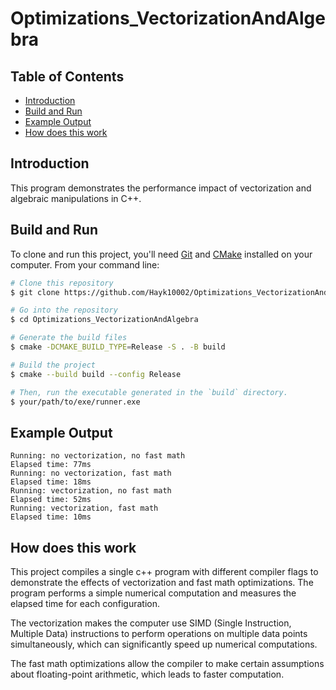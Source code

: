 # Optimizations_VectorizationAndAlgebra

## Table of Contents
- [Introduction](#introduction)
- [Build and Run](#build-and-run)
- [Example Output](#example-output)
- [How does this work](#how-does-this-work)

## Introduction
This program demonstrates the performance impact of vectorization and algebraic manipulations in C++. 

## Build and Run
To clone and run this project, you'll need [Git](https://git-scm.com) and [CMake](https://cmake.org/) installed on your computer. From your command line:

```bash
# Clone this repository
$ git clone https://github.com/Hayk10002/Optimizations_VectorizationAndAlgebra

# Go into the repository
$ cd Optimizations_VectorizationAndAlgebra

# Generate the build files
$ cmake -DCMAKE_BUILD_TYPE=Release -S . -B build

# Build the project
$ cmake --build build --config Release

# Then, run the executable generated in the `build` directory.
$ your/path/to/exe/runner.exe
```

## Example Output

```
Running: no vectorization, no fast math
Elapsed time: 77ms
Running: no vectorization, fast math
Elapsed time: 18ms
Running: vectorization, no fast math
Elapsed time: 52ms
Running: vectorization, fast math
Elapsed time: 10ms
```

## How does this work
This project compiles a single c++ program with different compiler flags to demonstrate the effects of vectorization and fast math optimizations. The program performs a simple numerical computation and measures the elapsed time for each configuration.

The vectorization makes the computer use SIMD (Single Instruction, Multiple Data) instructions to perform operations on multiple data points simultaneously, which can significantly speed up numerical computations.

The fast math optimizations allow the compiler to make certain assumptions about floating-point arithmetic, which leads to faster computation.
